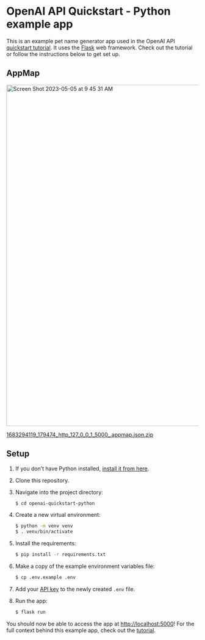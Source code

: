 # OpenAI API Quickstart - Python example app

This is an example pet name generator app used in the OpenAI API [quickstart tutorial](https://beta.openai.com/docs/quickstart). It uses the [Flask](https://flask.palletsprojects.com/en/2.0.x/) web framework. Check out the tutorial or follow the instructions below to get set up.

## AppMap

<img width="895" alt="Screen Shot 2023-05-05 at 9 45 31 AM" src="https://user-images.githubusercontent.com/86395/236475148-22bf917a-7651-4e7d-96fa-ca17b6b05b74.png">

[1683294119_179474_http_127_0_0_1_5000_.appmap.json.zip](https://github.com/land-of-apps/openai-quickstart-python/files/11406794/1683294119_179474_http_127_0_0_1_5000_.appmap.json.zip)

## Setup

1. If you don’t have Python installed, [install it from here](https://www.python.org/downloads/).

2. Clone this repository.

3. Navigate into the project directory:

   ```bash
   $ cd openai-quickstart-python
   ```

4. Create a new virtual environment:

   ```bash
   $ python -m venv venv
   $ . venv/bin/activate
   ```

5. Install the requirements:

   ```bash
   $ pip install -r requirements.txt
   ```

6. Make a copy of the example environment variables file:

   ```bash
   $ cp .env.example .env
   ```

7. Add your [API key](https://beta.openai.com/account/api-keys) to the newly created `.env` file.

8. Run the app:

   ```bash
   $ flask run
   ```

You should now be able to access the app at [http://localhost:5000](http://localhost:5000)! For the full context behind this example app, check out the [tutorial](https://beta.openai.com/docs/quickstart).
